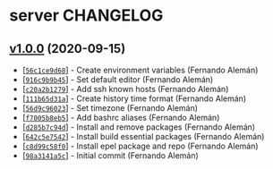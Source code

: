 # server CHANGELOG

## [v1.0.0](https://github.com/fernandoaleman/server_cookbook/tree/v1.0.0) (2020-09-15)

* [[`56c1ce9d68`](https://github.com/fernandoaleman/server_cookbook/commit/56c1ce9d68)] - Create environment variables (Fernando Alemán)
* [[`916c9b9b45`](https://github.com/fernandoaleman/server_cookbook/commit/916c9b9b45)] - Set default editor (Fernando Alemán)
* [[`c20a2b1279`](https://github.com/fernandoaleman/server_cookbook/commit/c20a2b1279)] - Add ssh known hosts (Fernando Alemán)
* [[`111b65d31a`](https://github.com/fernandoaleman/server_cookbook/commit/111b65d31a)] - Create history time format (Fernando Alemán)
* [[`56d9c96023`](https://github.com/fernandoaleman/server_cookbook/commit/56d9c96023)] - Set timezone (Fernando Alemán)
* [[`f7005b8eb5`](https://github.com/fernandoaleman/server_cookbook/commit/f7005b8eb5)] - Add bashrc aliases (Fernando Alemán)
* [[`d285b7c94d`](https://github.com/fernandoaleman/server_cookbook/commit/d285b7c94d)] - Install and remove packages (Fernando Alemán)
* [[`642c5e7542`](https://github.com/fernandoaleman/server_cookbook/commit/642c5e7542)] - Install build essential packages (Fernando Alemán)
* [[`c8d99c58f0`](https://github.com/fernandoaleman/server_cookbook/commit/c8d99c58f0)] - Install epel package and repo (Fernando Alemán)
* [[`98a3141a5c`](https://github.com/fernandoaleman/server_cookbook/commit/98a3141a5c)] - Initial commit (Fernando Alemán)

